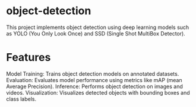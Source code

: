 # object-detection
This project implements object detection using deep learning models such as YOLO (You Only Look Once) and SSD (Single Shot MultiBox Detector).

# Features
Model Training: Trains object detection models on annotated datasets.
Evaluation: Evaluates model performance using metrics like mAP (mean Average Precision).
Inference: Performs object detection on images and videos.
Visualization: Visualizes detected objects with bounding boxes and class labels.
